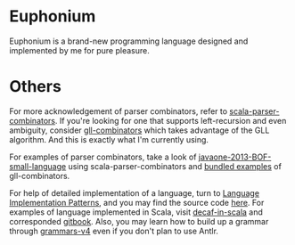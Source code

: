 # Euphonium
Euphonium is a brand-new programming language designed and implemented by me for pure pleasure.

# Others

For more acknowledgement of parser combinators, refer to 
[scala-parser-combinators](https://github.com/scala/scala-parser-combinators).
If you're looking for one that supports left-recursion and even ambiguity, 
consider [gll-combinators](https://github.com/djspiewak/gll-combinators) which
takes advantage of the GLL algorithm. And this is exactly what I'm currently 
using.

For examples of parser combinators, take a look of 
[javaone-2013-BOF-small-language](https://github.com/travisdazell/javaone-2013-BOF-small-language)
using scala-parser-combinators and 
[bundled examples](https://github.com/djspiewak/gll-combinators/tree/master/examples) of gll-combinators.

For help of detailed implementation of a language, turn to 
[Language Implementation Patterns](https://www.oreilly.com/library/view/language-implementation-patterns/9781680500097/), and 
you may find the source code [here](https://github.com/gonearewe/LanguageImplementationPatterns).
For examples of language implemented in Scala, visit 
[decaf-in-scala](https://github.com/decaf-lang/decaf-in-scala) and corresponded 
[gitbook](https://decaf-lang.gitbook.io/decaf-book/). Also, you may learn how to build up a grammar 
through [grammars-v4](https://github.com/antlr/grammars-v4) even if you don't plan to use Antlr. 
